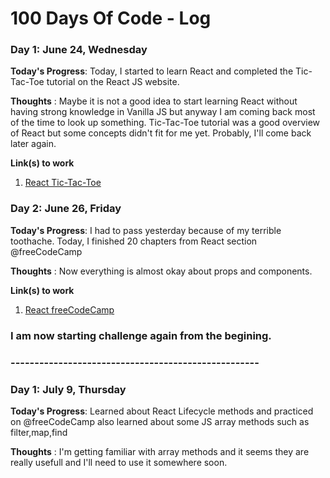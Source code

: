 # 100 Days Of Code - Log
### Day 1: June 24, Wednesday

**Today's Progress**: Today, I started to learn React and completed the Tic-Tac-Toe tutorial on the React JS website.

**Thoughts** : Maybe it is not a good idea to start learning React without having strong knowledge in Vanilla JS but anyway I am coming back most of the time to look up something. Tic-Tac-Toe tutorial was a good overview of React but some concepts didn't fit for me yet. Probably, I'll come back later again.

**Link(s) to work**
1. [React Tic-Tac-Toe](https://reactjs.org/tutorial/tutorial.html)

### Day 2: June 26, Friday

**Today's Progress**: I had to pass yesterday because of my terrible toothache. 
Today, I finished 20 chapters from React section 
@freeCodeCamp
 

**Thoughts** : Now everything is almost okay about props and components.

**Link(s) to work**
1. [React freeCodeCamp](https://www.freecodecamp.org/learn)


### I am now starting challenge again from the begining.
### ----------------------------------------------------

### Day 1: July 9, Thursday

**Today's Progress**: Learned about React Lifecycle methods and practiced on @freeCodeCamp also learned about some JS array methods such as filter,map,find

**Thoughts** : I'm getting familiar with array methods and it seems they are really usefull and I'll need to use it somewhere soon.
 


